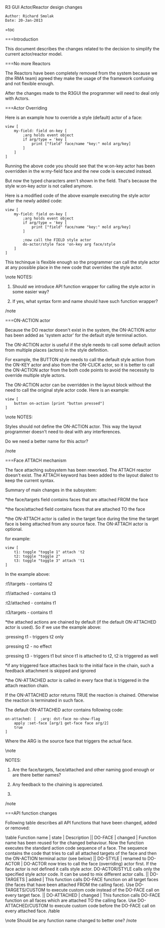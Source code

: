 R3 GUI Actor/Reactor design changes

	Author: Richard Smolak
	Date: 20-Jan-2013

=toc

===Introduction

This document describes the changes related to the decision to simplify the current actor/reactor model.

===No more Reactors

The Reactors have been completely removed from the system because we (the RMA team) agreed they make the usage of the framework confusing and not flexible enough.

After the changes made to the R3GUI the programmer will need to deal only with Actors.

===Actor Overriding

Here is an example how to override a style (default) actor of a face:

	view [
		my-field: field on-key [
			;arg holds event object
			if arg/type = 'key [
				print ["field" face/name "key:" mold arg/key]
			]
		]
	]

Running the above code you should see that the w:on-key actor has been overridden in the w:my-field face and the new code is executed instead.

But now the typed characters aren't shown in the field. That's because the style w:on-key actor is not called anymore.

Here is a modified code of the above example executing the style actor after the newly added code:

	view [
		my-field: field on-key [
			;arg holds event object
			if arg/type = 'key [
				print ["field" face/name "key:" mold arg/key]
			]
	
			;now call the FIELD style actor
			do-actor/style face 'on-key arg face/style
		]
	]

This techinque is flexible enough so the programmer can call the style actor at any possible place in the new code that overrides the style actor.

\note
NOTES:

1. Should we introduce API function wrapper for calling the style actor in some easier way?

2. If yes, what syntax form and name should have such function wrapper?

/note

===ON-ACTION actor

Because the DO reactor doesn't exist in the system, the ON-ACTION actor has been added as 'system actor' for the default style terminal action.

The ON-ACTION actor is useful if the style needs to call some default action from multiple places (actors) in the style definition.

For example, the BUTTON style needs to call the default style action from the ON-KEY actor and also from the ON-CLICK actor, so it is better to call the ON-ACTION actor from the both code points to avoid the necessity to override multiple style actors.

The ON-ACTION actor can be overridden in the layout block without the need to call the original style actor code. Here is an example:

	view [
		button on-action [print "button pressed"]
	]

\note
NOTES:

Styles should not define the ON-ACTION actor. This way the layout programmer doesn't need to deal with any interferences.

Do we need a better name for this actor?

/note

===Face ATTACH mechanism

The face attaching subsystem has been reworked. The ATTACH reactor doesn't exist. The ATTACH keyword has been added to the layout dialect to keep the current syntax.

Summary of main changes in the subsystem:

*the face/targets field contains faces that are attached FROM the face

*the face/attached field contains faces that are attached TO the face

*the ON-ATTACH actor is called in the target face during the time the target face is being attached from any source face. The ON-ATTACH actor is optional.

for example:

	view [
		t1: toggle "toggle 1" attach 't2
		t2: toggle "toggle 2"
		t3: toggle "toggle 3" attach 't1
	]

In the example above:

:t1/targets - contains t2

:t1/attached - contains t3

:t2/attached - contains t1

:t3/targets - contains t1

*the attached actions are chained by default (if the default ON-ATTACHED actor is used). So if we use the example above:

:pressing t1 - triggers t2 only

:pressing t2 - no effect

:pressing t3 - triggers t1 but since t1 is attached to t2, t2 is triggered as well

*if any triggered face attaches back to the initial face in the chain, such a feedback attachment is skipped and ignored

*the ON-ATTACHED actor is called in every face that is triggered in the attach reaction chain.

If the ON-ATTACHED actor returns TRUE the reaction is chained. Otherwise the reaction is terminated in such face.

The default ON-ATTACHED actor contains following code:

	on-attached: [	;arg: dst-face no-show-flag
		apply :set-face [arg/1 get-face face arg/2]
		true
	]

Where the ARG is the source face that triggers the actual face.

\note

NOTES:

1. Are the face/targets, face/attached and other naming good enough or are there better names?

2. Any feedback to the chaining is appreciated.

3. 

/note

===API function changes

Following table describes all API functions that have been changed, added or removed:

\table
Function name |
state |
Description ||
DO-FACE |
changed |
Function name has been reused for the changed behaviour. Now the function executes the standard action code sequence of a face.
The sequence contains the code that tries to call all attached targets of the face and then the ON-ACTION terminal actor (see below) ||
DO-STYLE |
renamed to DO-ACTOR |
DO-ACTOR now tries to call the face (overriding) actor first. If the face actor is not defined it calls style actor. DO-ACTOR/STYLE calls only the specified style actor code. It can be used to mix different actor calls. ||
DO-TARGETS |
added |
This function calls DO-FACE function on all target faces (the faces that have been attached FROM the calling face). Use DO-TARGETS/CUSTOM to execute custom code instead of the DO-FACE call on every target face. ||
DO-ATTACHED |
changed |
This function calls DO-FACE function on all faces which are attached TO the calling face. Use DO-ATTACHED/CUSTOM to execute custom code before the DO-FACE call on every attached face.
/table

\note
Should be any function name changed to better one?
/note

